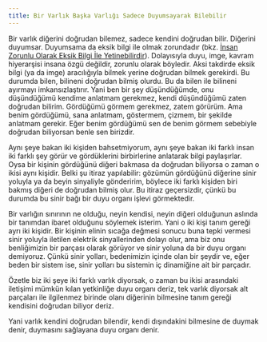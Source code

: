 ```yaml
---
title: Bir Varlık Başka Varlığı Sadece Duyumsayarak Bilebilir
---
```


Bir varlık diğerini doğrudan bilemez, sadece kendini doğrudan bilir. Diğerini
duyumsar. Duyumsama da eksik bilgi ile olmak zorundadır (bkz. [İnsan Zorunlu
Olarak Eksik Bilgi İle
Yetinebilirdir](insan-zorunlu-olarak-eksik-bilgi-ile-yetinebilirdir.md)).
Dolayısıyla duyu, imge, kavram hiyerarşisi insana özgü değildir, zorunlu olarak
böyledir. Aksi takdirde eksik bilgi (ya da imge) aracılığıyla bilmek yerine
doğrudan bilmek gerekirdi. Bu durumda bilen, bilineni doğrudan bilmiş olurdu.
Bu da bilen ile bilineni ayırmayı imkansızlaştırır. Yani ben bir şey
düşündüğümde, onu düşündüğümü kendime anlatmam gerekmez, kendi düşündüğümü
zaten doğrudan bilirim. Gördüğümü görmem gerekmez, zatem görürüm. Ama benim
gördüğümü, sana anlatmam, göstermem, çizmem, bir şekilde anlatmam gerekir. Eğer
benim gördüğümü sen de benim görmem sebebiyle doğrudan biliyorsan benle sen
birizdir.

Aynı şeye bakan iki kişiden bahsetmiyorum, aynı şeye bakan iki farklı insan iki
farklı şey görür ve gördüklerini birbirlerine anlatarak bilgi paylaşırlar. Oysa
bir kişinin gördüğünü diğeri bakmasa da doğrudan biliyorsa o zaman o ikisi aynı
kişidir. Belki şu itiraz yapılabilir: gözümün gördüğünü diğerine sinir yoluyla
ya da beyin sinyaliyle gönderirim, böylece iki farklı kişiden biri bakmış
diğeri de doğrudan bilmiş olur. Bu itiraz geçersizdir, çünkü bu durumda bu
sinir bağı bir duyu organı işlevi görmektedir.

Bir varlığın sınırının ne olduğu, neyin kendisi, neyin diğeri olduğunun aslında
bir tanımdan ibaret olduğunu söylemek isterim. Yani o iki kişi tanım gereği
ayrı iki kişidir. Bir kişinin elinin sıcağa değmesi sonucu buna tepki vermesi
sinir yoluyla iletilen elektrik sinyallerinden dolayı olur, ama biz onu
benliğimizin bir parçası olarak görüyor ve sinir yoluna da bir duyu organı
demiyoruz. Çünkü sinir yolları, bedenimizin içinde olan bir şeydir ve, eğer
beden bir sistem ise, sinir yolları bu sistemin iç dinamiğine ait bir parçadır.

Özetle biz iki şeye iki farklı varlık diyorsak, o zaman bu ikisi arasındaki
iletişimi mümkün kılan yetkinliğe duyu organı deriz, tek varlık diyorsak alt
parçaları ile ilgilenmez birinde olanı diğerinin bilmesine tanım gereği
kendisini doğrudan biliyor deriz.

Yani varlık kendini doğrudan bilendir, kendi dışındakini bilmesine de duymak
denir, duymasını sağlayana duyu organı denir.

